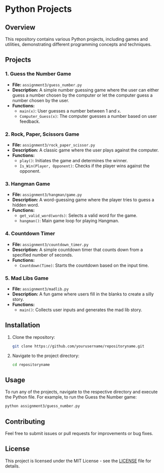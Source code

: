 # Python Projects

## Overview
This repository contains various Python projects, including games and utilities, demonstrating different programming concepts and techniques.

## Projects

### 1. Guess the Number Game
- **File:** `assignment3/guess_number.py`
- **Description:** A simple number guessing game where the user can either guess a number chosen by the computer or let the computer guess a number chosen by the user.
- **Functions:**
  - `main(x)`: User guesses a number between 1 and `x`.
  - `Computer_Guess(x)`: The computer guesses a number based on user feedback.

### 2. Rock, Paper, Scissors Game
- **File:** `assignment3/rock_paper_scissor.py`
- **Description:** A classic game where the user plays against the computer.
- **Functions:**
  - `play()`: Initiates the game and determines the winner.
  - `Is_Win(Player, Opponent)`: Checks if the player wins against the opponent.

### 3. Hangman Game
- **File:** `assignment3/hangman/game.py`
- **Description:** A word-guessing game where the player tries to guess a hidden word.
- **Functions:**
  - `get_valid_word(words)`: Selects a valid word for the game.
  - `hangman()`: Main game loop for playing Hangman.

### 4. Countdown Timer
- **File:** `assignment3/countdown_timer.py`
- **Description:** A simple countdown timer that counts down from a specified number of seconds.
- **Functions:**
  - `Countdown(Time)`: Starts the countdown based on the input time.

### 5. Mad Libs Game
- **File:** `assignment3/madlib.py`
- **Description:** A fun game where users fill in the blanks to create a silly story.
- **Functions:**
  - `main()`: Collects user inputs and generates the mad lib story.

## Installation
1. Clone the repository:
   ```bash
   git clone https://github.com/yourusername/repositoryname.git
   ```
2. Navigate to the project directory:
   ```bash
   cd repositoryname
   ```

## Usage
To run any of the projects, navigate to the respective directory and execute the Python file. For example, to run the Guess the Number game:
```bash
python assignment3/guess_number.py
```

## Contributing
Feel free to submit issues or pull requests for improvements or bug fixes.

## License
This project is licensed under the MIT License - see the [LICENSE](LICENSE) file for details.
